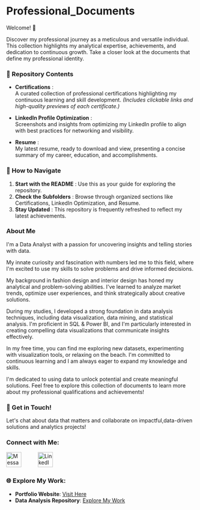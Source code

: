 # Professional_Documents 

Welcome! 🎉

Discover my professional journey as a meticulous and versatile individual. This collection highlights my analytical expertise, achievements, and dedication to continuous growth. Take a closer look at the documents that define my professional identity.

### 📂 Repository Contents

- **Certifications** :  
  A curated collection of professional certifications highlighting my continuous learning and skill development.
  _(Includes clickable links and high-quality previews of each certificate.)_

- **LinkedIn Profile Optimization** :  
  Screenshots and insights from optimizing my LinkedIn profile to align with best practices for networking and visibility.

- **Resume** :  
  My latest resume, ready to download and view, presenting a concise summary of my career, education, and accomplishments.

### 🚀 How to Navigate

1. **Start with the README** : Use this as your guide for exploring the repository.  
2. **Check the Subfolders** : Browse through organized sections like Certifications, LinkedIn Optimization, and Resume.  
3. **Stay Updated** : This repository is frequently refreshed to reflect my latest achievements.

### About Me

I'm a Data Analyst with a passion for uncovering insights and telling stories with data.

My innate curiosity and fascination with numbers led me to this field, where I'm excited to use my skills to solve problems and drive informed decisions.

My background in fashion design and interior design has honed my analytical and problem-solving abilities. I've learned to analyze market trends, optimize user experiences, and think strategically about creative solutions.

During my studies, I developed a strong foundation in data analysis techniques, including data visualization, data mining, and statistical analysis. I'm proficient in SQL & Power BI, and I'm particularly interested in creating compelling data visualizations that communicate insights effectively.

In my free time, you can find me exploring new datasets, experimenting with visualization tools, or relaxing on the beach. I'm committed to continuous learning and I am always eager to expand my knowledge and skills.

I'm dedicated to using data to unlock potential and create meaningful solutions. Feel free to explore this collection of documents to learn more about my professional qualifications and achievements!

### 🌟 Get in Touch!
  Let's chat about data that matters and collaborate on impactful,data-driven solutions and analytics projects!

### Connect with Me:

<a href="mailto:rashidha.abdul@gmail.com"><img src="https://img.icons8.com/ios-glyphs/64/228BE6/filled-message.png" alt="Message" width="40" height="40" style="margin-right: 20px;"></a>&nbsp;&nbsp;&nbsp;&nbsp;&nbsp;
<a href="LINK_TO_LINKEDIN"><img src="https://img.icons8.com/ios/64/228BE6/linkedin.png" alt="LinkedIn" width="40" height="40"></a>

### 🌐 Explore My Work:
- **Portfolio Website**: [Visit Here](LINK_TO_PORTFOLIO_WEBSITE)  
- **Data Analysis Repository**: [Explore My Work](https://github.com/RashidhaBegum/Data-Analysis-Portfolio)  

